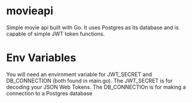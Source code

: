 # movieapi
Simple movie api built with Go. It uses Postgres as its database and is capable of simple JWT token functions.

# Env Variables
You will need an envirnment variable for JWT_SECRET and DB_CONNECTION (both found in main.go). 
The JWT_SECRET is for decoding your JSON Web Tokens. The DB_CONNECTIOn is for making a connection to a Postgres database
